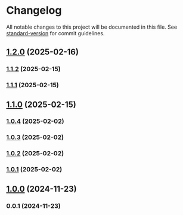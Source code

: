 # Changelog

All notable changes to this project will be documented in this file. See [standard-version](https://github.com/conventional-changelog/standard-version) for commit guidelines.

## [1.2.0](https://github.com/Pritam-Dhd/Portfolio/compare/v1.1.2...v1.2.0) (2025-02-16)

### [1.1.2](https://github.com/Pritam-Dhd/Portfolio/compare/v1.1.1...v1.1.2) (2025-02-15)

### [1.1.1](https://github.com/Pritam-Dhd/Portfolio/compare/v1.1.0...v1.1.1) (2025-02-15)

## [1.1.0](https://github.com/Pritam-Dhd/Portfolio/compare/v1.0.4...v1.1.0) (2025-02-15)

### [1.0.4](https://github.com/Pritam-Dhd/Portfolio/compare/v1.0.3...v1.0.4) (2025-02-02)

### [1.0.3](https://github.com/Pritam-Dhd/Portfolio/compare/v1.0.2...v1.0.3) (2025-02-02)

### [1.0.2](https://github.com/Pritam-Dhd/Portfolio/compare/v1.0.1...v1.0.2) (2025-02-02)

### [1.0.1](https://github.com/Pritam-Dhd/Portfolio/compare/v1.0.0...v1.0.1) (2025-02-02)

## [1.0.0](https://github.com/Pritam-Dhd/Portfolio/compare/v0.0.1...v1.0.0) (2024-11-23)

### 0.0.1 (2024-11-23)
